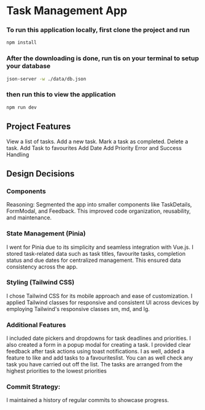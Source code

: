 # Task Management App

### To run this application locally, first clone the project and run

```sh
npm install
```

### After the downloading is done, run tis on your terminal to setup your database

```sh
json-server -w ./data/db.json
```

### then run this to view the application

```sh
npm run dev
```

## Project Features

View a list of tasks.
Add a new task.
Mark a task as completed.
Delete a task.
Add Task to favourites
Add Date
Add Priority
Error and Success Handling

## Design Decisions

### Components

Reasoning: Segmented the app into smaller components like TaskDetails, FormModal, and Feedback. This improved code organization, reusability, and maintenance.

### State Management (Pinia)

I went for Pinia due to its simplicity and seamless integration with Vue.js. I stored task-related data such as task titles, favourite tasks, completion status and due dates for centralized management. This ensured data consistency across the app.

### Styling (Tailwind CSS)

I chose Tailwind CSS for its mobile approach and ease of customization. I applied Tailwind classes for responsive and consistent UI across devices by employing Tailwind's responsive classes sm, md, and lg.

### Additional Features

I included date pickers and dropdowns for task deadlines and priorities. I also created a form in a popup modal for creating a task. I provided clear feedback after task actions using toast notifications. I as well, added a feature to like and add tasks to a favouriteslist. You can as well check any task you have carried out off the list. The tasks are arranged from the highest priorities to the lowest priorities

### Commit Strategy:

I maintained a history of regular commits to showcase progress.

